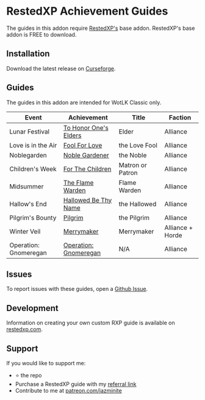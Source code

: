 # RestedXP Achievement Guides
The guides in this addon require [RestedXP's][1] base addon. RestedXP's base addon is FREE to download.

## Installation
Download the latest release on [Curseforge][2].

## Guides
The guides in this addon are intended for WotLK Classic only.

| Event                 | Achievement                 | Title            | Faction          |
|-----------------------|-----------------------------|------------------|------------------|
| Lunar Festival        | [To Honor One's Elders][3a] | Elder            | Alliance         |
| Love is in the Air    | [Fool For Love][3b]         | the Love Fool    | Alliance         |
| Noblegarden           | [Noble Gardener][3c]        | the Noble        | Alliance         |
| Children's Week       | [For The Children][3d]      | Matron or Patron | Alliance         |
| Midsummer             | [The Flame Warden][3e]      | Flame Warden     | Alliance         |
| Hallow's End          | [Hallowed Be Thy Name][3f]  | the Hallowed     | Alliance         |
| Pilgrim's Bounty      | [Pilgrim][3h]               | the Pilgrim      | Alliance         |
| Winter Veil           | [Merrymaker][3i]            | Merrymaker       | Alliance + Horde |
| Operation: Gnomeregan | [Operation: Gnomeregan][3j] | N/A              | Alliance         |

## Issues
To report issues with these guides, open a [Github Issue][4].

## Development
Information on creating your own custom RXP guide is available on [restedxp.com][5].

## Support
If you would like to support me:
- ⭐ the repo
- Purchase a RestedXP guide with my [referral link][1]
- Contribute to me at [patreon.com/jazminite][6]


[1]: https://www.restedxp.com/ref/jazminite
[2]: https://www.curseforge.com/wow/addons/rxp-achievement-guides/files/all
[3a]: https://www.wowhead.com/wotlk/achievement=913/to-honor-ones-elders
[3b]: https://www.wowhead.com/wotlk/achievement=1707/fool-for-love
[3c]: https://www.wowhead.com/wotlk/achievement=2797/noble-gardener
[3d]: https://www.wowhead.com/wotlk/achievement=1793/for-the-children
[3e]: https://www.wowhead.com/wotlk/achievement=1038/the-flame-warden
[3f]: https://www.wowhead.com/wotlk/achievement=1656/hallowed-be-thy-name
[3h]: https://www.wowhead.com/wotlk/achievement=3478/pilgrim
[3i]: https://www.wowhead.com/wotlk/achievement=1692/merrymaker
[3j]: https://www.wowhead.com/wotlk/achievement=4786/operation-gnomeregan
[4]: https://github.com/jazminite/RXPGuides_Achievements/issues/new/choose
[5]: https://www.restedxp.com/custom-guides
[6]: https://www.patreon.com/jazminite
